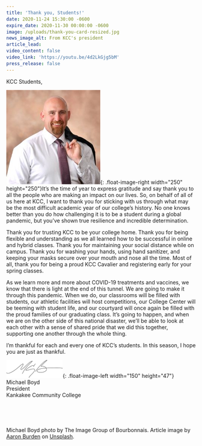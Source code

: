 ```yaml
---
title: 'Thank you, Students!'
date: 2020-11-24 15:30:00 -0600
expire_date: 2020-11-30 00:00:00 -0600
image: /uploads/thank-you-card-resized.jpg
news_image_alt: From KCC's president
article_lead:
video_content: false
video_link: 'https://youtu.be/4d2LkGjg5bM'
press_release: false
---
```


KCC Students,

![](/uploads/michael-boyd-dsc-3388.jpg){: .float-image-right width="250" height="250"}It’s the time of year to express gratitude and say thank you to all the people who are making an impact on our lives. So, on behalf of all of us here at KCC, I want to thank you for sticking with us through what may be the most difficult academic year of our college’s history. No one knows better than you do how challenging it is to be a student during a global pandemic, but you’ve shown true resilience and incredible determination.&nbsp;

Thank you for trusting KCC to be your college home. Thank you for being flexible and understanding as we all learned how to be successful in online and hybrid classes. Thank you for maintaining your social distance while on campus. Thank you for washing your hands, using hand sanitizer, and keeping your masks secure over your mouth and nose all the time. Most of all, thank you for being a proud KCC Cavalier and registering early for your spring classes.&nbsp;

As we learn more and more about COVID-19 treatments and vaccines, we know that there is light at the end of this tunnel. We are going to make it through this pandemic. When we do, our classrooms will be filled with students, our athletic facilities will host competitions, our College Center will be teeming with student life, and our courtyard will once again be filled with the proud families of our graduating class. It’s going to happen, and when we are on the other side of this national disaster, we’ll be able to look at each other with a sense of shared pride that we did this together, supporting one another through the whole thing.

I’m thankful for each and every one of KCC’s students. In this season, I hope you are just as thankful.&nbsp;

![](/uploads/michael-boyd-initials.jpg){: .float-image-left width="150" height="47"}<br>Michael Boyd&nbsp;<br>President<br>Kankakee Community College

&nbsp;

&nbsp;

Michael Boyd photo by The Image Group of Bourbonnais. Article image by [Aaron Burden](https://unsplash.com/@aaronburden?utm_source=unsplash&amp;utm_medium=referral&amp;utm_content=creditCopyText) on [Unsplash](https://unsplash.com/s/photos/thank-you?utm_source=unsplash&amp;utm_medium=referral&amp;utm_content=creditCopyText).